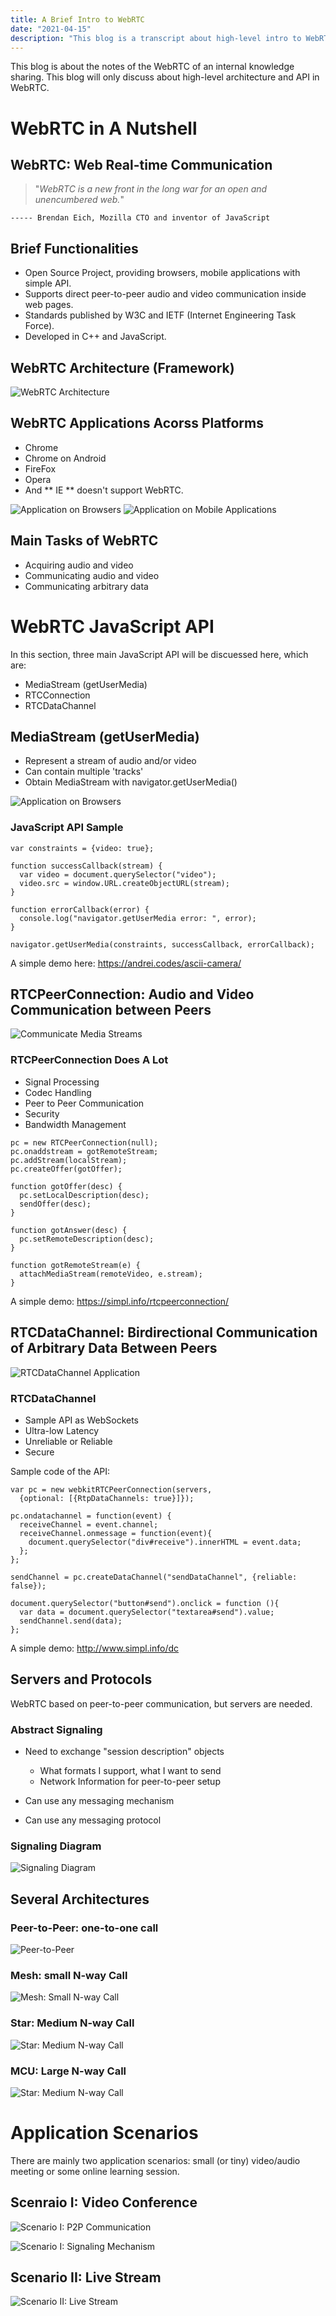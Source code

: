 ```yaml
---
title: A Brief Intro to WebRTC
date: "2021-04-15"
description: "This blog is a transcript about high-level intro to WebRTC."
---
```


This blog is about the notes of the WebRTC of an internal knowledge sharing. This blog will only discuss about high-level architecture and API in WebRTC.

# WebRTC in A Nutshell

## WebRTC: Web Real-time Communication

> "_WebRTC is a new front in the long war for an open and unencumbered web._"

    ----- Brendan Eich, Mozilla CTO and inventor of JavaScript

## Brief Functionalities

- Open Source Project, providing browsers, mobile applications with simple API.
- Supports direct peer-to-peer audio and video communication inside web pages.
- Standards published by W3C and IETF (Internet Engineering Task Force).
- Developed in C++ and JavaScript.

## WebRTC Architecture (Framework)

![WebRTC Architecture](./images/webrtcArchitecture.png)

## WebRTC Applications Acorss Platforms

- Chrome
- Chrome on Android
- FireFox
- Opera
- And ** IE ** doesn't support WebRTC.

![Application on Browsers](./images/firefoxChrome.jpg)
![Application on Mobile Applications](./images/android.jpg)

## Main Tasks of WebRTC

- Acquiring audio and video
- Communicating audio and video
- Communicating arbitrary data

# WebRTC JavaScript API

In this section, three main JavaScript API will be discuessed here, which are:

- MediaStream (getUserMedia)
- RTCConnection
- RTCDataChannel

## MediaStream (getUserMedia)

- Represent a stream of audio and/or video
- Can contain multiple 'tracks'
- Obtain MediaStream with navigator.getUserMedia()

![Application on Browsers](./images/mediaStream.png)

### JavaScript API Sample

```
var constraints = {video: true};

function successCallback(stream) {
  var video = document.querySelector("video");
  video.src = window.URL.createObjectURL(stream);
}

function errorCallback(error) {
  console.log("navigator.getUserMedia error: ", error);
}

navigator.getUserMedia(constraints, successCallback, errorCallback);
```

A simple demo here: https://andrei.codes/ascii-camera/

## RTCPeerConnection: Audio and Video Communication between Peers

![Communicate Media Streams](./images/mediaStream.png)

### RTCPeerConnection Does A Lot

- Signal Processing
- Codec Handling
- Peer to Peer Communication
- Security
- Bandwidth Management

```
pc = new RTCPeerConnection(null);
pc.onaddstream = gotRemoteStream;
pc.addStream(localStream);
pc.createOffer(gotOffer);

function gotOffer(desc) {
  pc.setLocalDescription(desc);
  sendOffer(desc);
}

function gotAnswer(desc) {
  pc.setRemoteDescription(desc);
}

function gotRemoteStream(e) {
  attachMediaStream(remoteVideo, e.stream);
}
```

A simple demo: https://simpl.info/rtcpeerconnection/

## RTCDataChannel: Birdirectional Communication of Arbitrary Data Between Peers

![RTCDataChannel Application](./images/rtc_connect.png)

### RTCDataChannel
- Sample API as WebSockets
- Ultra-low Latency
- Unreliable or Reliable
- Secure

Sample code of the API:

```
var pc = new webkitRTCPeerConnection(servers,
  {optional: [{RtpDataChannels: true}]});

pc.ondatachannel = function(event) {
  receiveChannel = event.channel;
  receiveChannel.onmessage = function(event){
    document.querySelector("div#receive").innerHTML = event.data;
  };
};

sendChannel = pc.createDataChannel("sendDataChannel", {reliable: false});

document.querySelector("button#send").onclick = function (){
  var data = document.querySelector("textarea#send").value;
  sendChannel.send(data);
};
```

A simple demo: http://www.simpl.info/dc

## Servers and Protocols

WebRTC based on peer-to-peer communication, but servers are needed.

### Abstract Signaling

- Need to exchange "session description" objects
  - What formats I support, what I want to send
  - Network Information for peer-to-peer setup

- Can use any messaging mechanism
- Can use any messaging protocol

### Signaling Diagram

![Signaling Diagram](./images/jsep.png)

## Several Architectures

### Peer-to-Peer: one-to-one call

![Peer-to-Peer](./images/p2p.png)

### Mesh: small N-way Call

![Mesh: Small N-way Call](./images/mesh.png)

### Star: Medium N-way Call

![Star: Medium N-way Call](./images/star.png)

### MCU: Large N-way Call


![Star: Medium N-way Call](./images/mcu.png)

# Application Scenarios

There are mainly two application scenarios: small (or tiny) video/audio meeting or some online learning session.

## Scenraio I: Video Conference


![Scenario I: P2P Communication](./images/s1_1.png)

![Scenario I: Signaling Mechanism](./images/s1_2.png)

## Scenario II: Live Stream

![Scenario II: Live Stream](./images/s2.png)
